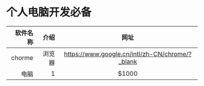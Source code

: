 # 个人电脑开发必备

|软件名称|介绍|网址|
|-------:|-------:|:------:|
|chorme|浏览器|<https://www.google.cn/intl/zh-CN/chrome/?_blank>|
|电脑|1|\$1000|
